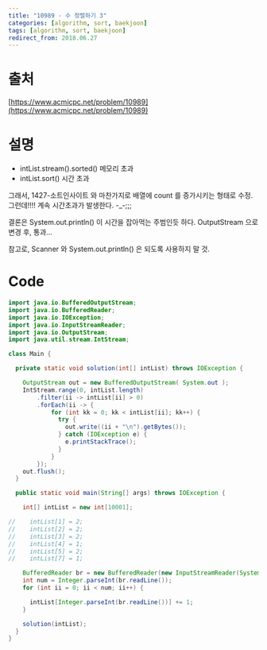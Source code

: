 ```yaml
---
title: "10989 - 수 정렬하기 3"
categories: [algorithm, sort, baekjoon]
tags: [algorithm, sort, baekjoon]
redirect_from: 2018.06.27
---
```


# 출처
[https://www.acmicpc.net/problem/10989](https://www.acmicpc.net/problem/10989)

# 설명
- intList.stream().sorted() 메모리 초과
- intList.sort() 시간 초과

그래서, 1427-소트인사이트 와 마찬가지로 배열에 count 를 증가시키는 형태로 수정.
그런데!!!! 계속 시간초과가 발생한다. -_-;;;

결론은 System.out.println() 이 시간을 잡아먹는 주범인듯 하다.
OutputStream 으로 변경 후, 통과...

참고로, Scanner 와 System.out.println() 은 되도록 사용하지 말 것.

# Code
~~~ java
import java.io.BufferedOutputStream;
import java.io.BufferedReader;
import java.io.IOException;
import java.io.InputStreamReader;
import java.io.OutputStream;
import java.util.stream.IntStream;

class Main {

  private static void solution(int[] intList) throws IOException {

    OutputStream out = new BufferedOutputStream( System.out );
    IntStream.range(0, intList.length)
        .filter(ii -> intList[ii] > 0)
        .forEach(ii -> {
            for (int kk = 0; kk < intList[ii]; kk++) {
              try {
                out.write((ii + "\n").getBytes());
              } catch (IOException e) {
                e.printStackTrace();
              }
            }
        });
    out.flush();
  }

  public static void main(String[] args) throws IOException {

    int[] intList = new int[10001];

//    intList[1] = 2;
//    intList[2] = 2;
//    intList[3] = 2;
//    intList[4] = 1;
//    intList[5] = 2;
//    intList[7] = 1;

    BufferedReader br = new BufferedReader(new InputStreamReader(System.in));
    int num = Integer.parseInt(br.readLine());
    for (int ii = 0; ii < num; ii++) {

      intList[Integer.parseInt(br.readLine())] += 1;
    }

    solution(intList);
  }
}
~~~
